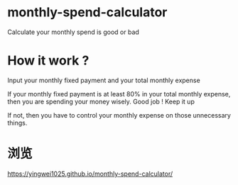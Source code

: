 # monthly-spend-calculator
Calculate your monthly spend is good or bad

# How it work ?
Input your monthly fixed payment and your total monthly expense

If your monthly fixed payment is at least 80% in your total monthly expense, then you are spending your money wisely. 
Good job ! Keep it up 

If not, then you have to control your monthly expense on those unnecessary things.

# 浏览 
https://yingwei1025.github.io/monthly-spend-calculator/
